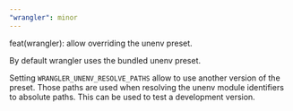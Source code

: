 ```yaml
---
"wrangler": minor
---
```


feat(wrangler): allow overriding the unenv preset.

By default wrangler uses the bundled unenv preset.

Setting `WRANGLER_UNENV_RESOLVE_PATHS` allow to use another version of the preset.
Those paths are used when resolving the unenv module identifiers to absolute paths.
This can be used to test a development version.
